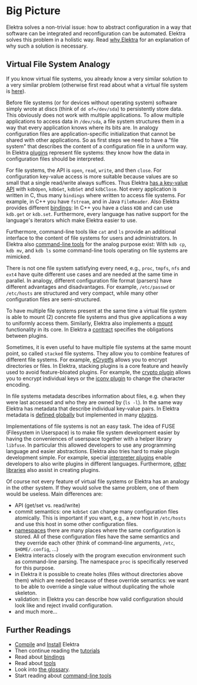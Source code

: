 # Big Picture

Elektra solves a non-trivial issue: how to abstract configuration
in a way that software can be integrated and reconfiguration can
be automated. Elektra solves this problem in a holistic way.
Read [why Elektra](WHY.md) for an explanation of why such a
solution is necessary.

## Virtual File System Analogy

If you know virtual file systems, you already know a very similar solution
to a very similar problem (otherwise first read about what a virtual
file system is [here](https://en.wikipedia.org/wiki/Virtual_file_system)).

Before file systems (or for devices without operating system) software
simply wrote at discs (think of `dd of=/dev/sda`) to persistently store
data. This obviously does not work with multiple applications. To allow
multiple applications to access data in `/dev/sda`, a file system structures
them in a way that every application knows where its bits are. In analogy
configuration files are application-specific initialization that cannot
be shared with other applications. So as first steps we need to have a
"file system" that describes the content of a configuration file in a
uniform way. In Elektra [plugins](/src/plugins/README.md) represent
file systems: they know how the data in configuration files should
be interpreted.

For file systems, the API is `open`, `read`, `write`, and then `close`.
For configuration key-value access is more suitable because values are
so small that a single read/write always suffices. Thus Elektra [has a
key-value API](https://doc.libelektra.org/api/latest/html) with `kdbOpen`,
`kdbGet`, `kdbSet` and `kdbClose`. Not every application is written in C,
thus many `bindings` where written to access file systems. For example,
in C++ you have `fstream`, and in Java `FileReader`. Also Elektra provides
different [bindings](/src/bindings/README.md): In C++ you have a class
`KDB` and can use `kdb.get` or `kdb.set`. Furthermore, every language
has native support for the language's iterators which make Elektra easier
to use.

Furthermore, command-line tools like `cat` and `ls` provide an additional
interface to the content of file systems for users and administrators.
In Elektra also [command-line tools](/doc/help/kdb.md)
for the analog purpose exist: With `kdb cp`, `kdb mv`, and `kdb ls`
some command-line tools operating on file systems are mimicked.

There is not one file system satisfying every need, e.g., `proc`, `tmpfs`,
`nfs` and `ext4` have quite different use cases and are needed at the
same time in parallel. In analogy, different configuration file format
(parsers) have different advantages and disadvantages. For example,
`/etc/passwd` or `/etc/hosts` are structured and very compact, while
many other configuration files are semi-structured.

To have multiple file systems present at the same time a virtual
file system is able to mount (2) concrete file systems and thus give
applications a way to uniformly access them. Similarly, Elektra also
implements a [mount](/doc/help/elektra-mounting.md) functionality in
its core. In Elektra a [contract](/doc/CONTRACT.ini) specifies the
obligations between plugins.

Sometimes, it is even useful to have multiple file systems at
the same mount point, so called `stacked` file systems. They allow
you to combine features of different file systems. For example,
[eCryptfs](https://wiki.archlinux.org/index.php/ECryptfs) allows you
to encrypt directories or files. In Elektra, stacking plugins is a core
feature and heavily used to avoid feature-bloated plugins. For example,
the [crypto plugin](/src/plugins/crypto/README.md) allows you to encrypt
individual keys or the [iconv plugin](/src/plugins/iconv/README.md)
to change the character encoding.

In file systems metadata describes information about files, e.g.
when they were last accessed and who they are owned by (`ls -l`). In the
same way Elektra has metadata that describe individual key-value pairs.
In Elektra metadata is [defined globally](/doc/METADATA.ini) but implemented
in many [plugins](/src/plugins/README.md).

Implementations of file systems is not an easy task. The idea of
FUSE (Filesystem in Userspace) is to make file system development
easier by having the conveniences of userspace together with a
helper library `libfuse`. In particular this allowed developers to
use any programming language and easier abstractions. Elektra also
tries hard to make plugin development simple. For example, special
[interpreter plugins](/src/plugins/README.md) enable developers
to also write plugins in different languages. Furthermore,
[other libraries](/src/libs/README.md) also assist in creating plugins.

Of course not every feature of virtual file systems or Elektra has
an analogy in the other system. If they would solve the same problem,
one of them would be useless. Main differences are:

- API (get/set vs. read/write)
- commit semantics: one `kdbSet` can change many configuration files atomically.
  This is important if you want, e.g., a new host in `/etc/hosts` and use this
  host in some other configuration files.
- [namespaces](/doc/help/elektra-namespaces.md) there are many places
  where the same configuration is stored. All of these configuration
  files have the same semantics and they override each other (think of
  command-line arguments, `/etc`, `$HOME/.config`, ...)
- Elektra interacts closely with the program execution environment
  such as command-line parsing. The namespace `proc` is specifically
  reserved for this purpose.
- in Elektra it is possible to create holes (files without directories
  above them) which are needed because of these override semantics:
  we want to be able to override a single value without duplicating the
  whole skeleton.
- validation: in Elektra you can describe how valid configuration should
  look like and reject invalid configuration.
- and much more...

## Further Readings

- [Compile](COMPILE.md) and [Install](INSTALL.md) Elektra
- Then continue reading the [tutorials](/doc/tutorials)
- Read about [bindings](/src/bindings/)
- Read about [tools](/src/tools/README.md)
- Look into [the glossary](/doc/help/elektra-glossary.md).
- Start reading about [command-line tools](/doc/help/kdb.md)
